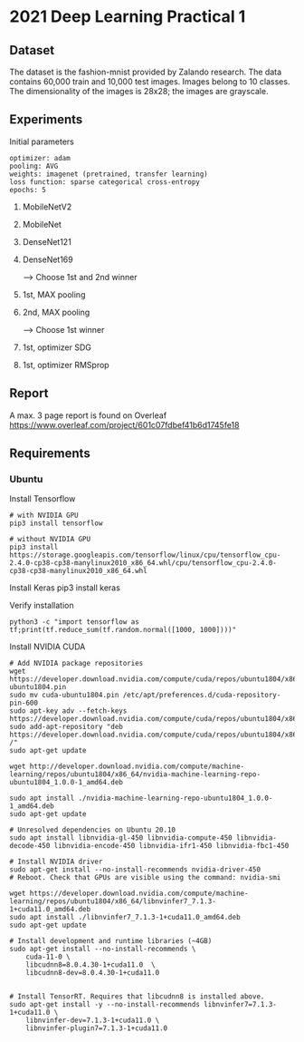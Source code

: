 # 2021 Deep Learning Practical 1

## Dataset

The dataset is the fashion-mnist provided by Zalando research.
The data contains 60,000 train and 10,000 test images.
Images belong to 10 classes.
The dimensionality of the images is 28x28; the images are grayscale.

## Experiments

Initial parameters

	optimizer: adam
	pooling: AVG
	weights: imagenet (pretrained, transfer learning)
	loss function: sparse categorical cross-entropy
	epochs: 5

1. MobileNetV2
2. MobileNet
3. DenseNet121
4. DenseNet169
   		
	--> Choose 1st and 2nd winner

5. 1st, MAX pooling
6. 2nd, MAX pooling

	--> Choose 1st winner

7. 1st, optimizer SDG
8. 1st, optimizer RMSprop

## Report

A max. 3 page report is found on Overleaf https://www.overleaf.com/project/601c07fdbef41b6d1745fe18

## Requirements

### Ubuntu

Install Tensorflow 

	# with NVIDIA GPU
	pip3 install tensorflow

	# without NVIDIA GPU
	pip3 install https://storage.googleapis.com/tensorflow/linux/cpu/tensorflow_cpu-2.4.0-cp38-cp38-manylinux2010_x86_64.whl/cpu/tensorflow_cpu-2.4.0-cp38-cp38-manylinux2010_x86_64.whl

Install Keras
	pip3 install keras

Verify installation
	
	python3 -c "import tensorflow as tf;print(tf.reduce_sum(tf.random.normal([1000, 1000])))"

Install NVIDIA CUDA

	# Add NVIDIA package repositories
	wget https://developer.download.nvidia.com/compute/cuda/repos/ubuntu1804/x86_64/cuda-ubuntu1804.pin
	sudo mv cuda-ubuntu1804.pin /etc/apt/preferences.d/cuda-repository-pin-600
	sudo apt-key adv --fetch-keys https://developer.download.nvidia.com/compute/cuda/repos/ubuntu1804/x86_64/7fa2af80.pub
	sudo add-apt-repository "deb https://developer.download.nvidia.com/compute/cuda/repos/ubuntu1804/x86_64/ /"
	sudo apt-get update

	wget http://developer.download.nvidia.com/compute/machine-learning/repos/ubuntu1804/x86_64/nvidia-machine-learning-repo-ubuntu1804_1.0.0-1_amd64.deb

	sudo apt install ./nvidia-machine-learning-repo-ubuntu1804_1.0.0-1_amd64.deb
	sudo apt-get update

	# Unresolved dependencies on Ubuntu 20.10
	sudo apt install libnvidia-gl-450 libnvidia-compute-450 libnvidia-decode-450 libnvidia-encode-450 libnvidia-ifr1-450 libnvidia-fbc1-450

	# Install NVIDIA driver
	sudo apt-get install --no-install-recommends nvidia-driver-450
	# Reboot. Check that GPUs are visible using the command: nvidia-smi

	wget https://developer.download.nvidia.com/compute/machine-learning/repos/ubuntu1804/x86_64/libnvinfer7_7.1.3-1+cuda11.0_amd64.deb
	sudo apt install ./libnvinfer7_7.1.3-1+cuda11.0_amd64.deb
	sudo apt-get update

	# Install development and runtime libraries (~4GB)
	sudo apt-get install --no-install-recommends \
		cuda-11-0 \
		libcudnn8=8.0.4.30-1+cuda11.0  \
		libcudnn8-dev=8.0.4.30-1+cuda11.0


	# Install TensorRT. Requires that libcudnn8 is installed above.
	sudo apt-get install -y --no-install-recommends libnvinfer7=7.1.3-1+cuda11.0 \
		libnvinfer-dev=7.1.3-1+cuda11.0 \
		libnvinfer-plugin7=7.1.3-1+cuda11.0

